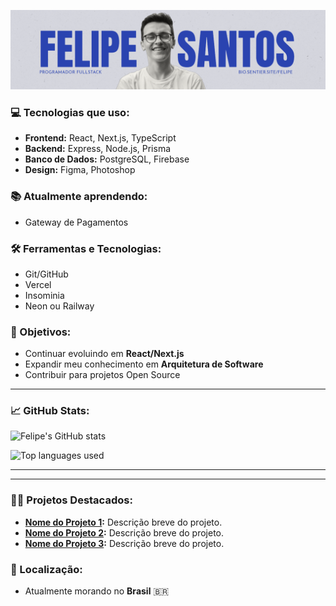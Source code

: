 ![Background](./Background.png)

### 💻 Tecnologias que uso:
- **Frontend:** React, Next.js, TypeScript
- **Backend:** Express, Node.js, Prisma
- **Banco de Dados:** PostgreSQL, Firebase
- **Design:** Figma, Photoshop

### 📚 Atualmente aprendendo:
- Gateway de Pagamentos

### 🛠️ Ferramentas e Tecnologias:
- Git/GitHub
- Vercel
- Insominia
- Neon ou Railway

### 🌱 Objetivos:
- Continuar evoluindo em **React/Next.js**
- Expandir meu conhecimento em **Arquitetura de Software**
- Contribuir para projetos Open Source

---

### 📈 GitHub Stats:

![Felipe's GitHub stats](https://github-readme-stats.vercel.app/api?username=Tiodevs&show_icons=true&hide_title=true&count_private=true&hide=prs&bg_color=0D1117&title_color=E8E8E8&text_color=E8E8E8&border_color=E8E8E8)

![Top languages used](https://github-readme-stats.vercel.app/api/top-langs/?username=Tiodevs&layout=compact&hide_title=true&card_width=300&bg_color=0D1117&title_color=E8E8E8&text_color=E8E8E8&border_color=E8E8E8)

---

---

### 🧑‍💻 Projetos Destacados:

- **[Nome do Projeto 1](link_para_o_projeto):** Descrição breve do projeto.
- **[Nome do Projeto 2](link_para_o_projeto):** Descrição breve do projeto.
- **[Nome do Projeto 3](link_para_o_projeto):** Descrição breve do projeto.


### 📍 Localização:
- Atualmente morando no **Brasil** 🇧🇷




